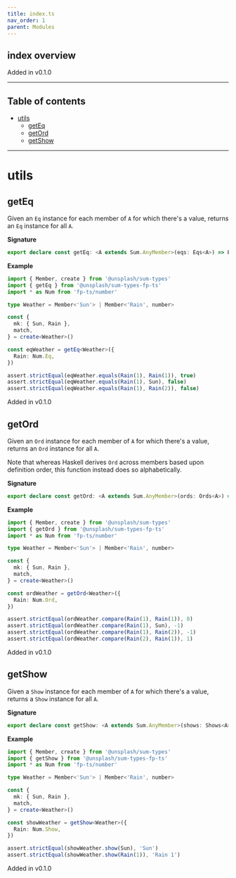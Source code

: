 ```yaml
---
title: index.ts
nav_order: 1
parent: Modules
---
```


## index overview

Added in v0.1.0

---

<h2 class="text-delta">Table of contents</h2>

- [utils](#utils)
  - [getEq](#geteq)
  - [getOrd](#getord)
  - [getShow](#getshow)

---

# utils

## getEq

Given an `Eq` instance for each member of `A` for which there's a value,
returns an `Eq` instance for all `A`.

**Signature**

```ts
export declare const getEq: <A extends Sum.AnyMember>(eqs: Eqs<A>) => Eq<A>
```

**Example**

```ts
import { Member, create } from '@unsplash/sum-types'
import { getEq } from '@unsplash/sum-types-fp-ts'
import * as Num from 'fp-ts/number'

type Weather = Member<'Sun'> | Member<'Rain', number>

const {
  mk: { Sun, Rain },
  match,
} = create<Weather>()

const eqWeather = getEq<Weather>({
  Rain: Num.Eq,
})

assert.strictEqual(eqWeather.equals(Rain(1), Rain(1)), true)
assert.strictEqual(eqWeather.equals(Rain(1), Sun), false)
assert.strictEqual(eqWeather.equals(Rain(1), Rain(2)), false)
```

Added in v0.1.0

## getOrd

Given an `Ord` instance for each member of `A` for which there's a value,
returns an `Ord` instance for all `A`.

Note that whereas Haskell derives `Ord` across members based upon definition
order, this function instead does so alphabetically.

**Signature**

```ts
export declare const getOrd: <A extends Sum.AnyMember>(ords: Ords<A>) => Ord<A>
```

**Example**

```ts
import { Member, create } from '@unsplash/sum-types'
import { getOrd } from '@unsplash/sum-types-fp-ts'
import * as Num from 'fp-ts/number'

type Weather = Member<'Sun'> | Member<'Rain', number>

const {
  mk: { Sun, Rain },
  match,
} = create<Weather>()

const ordWeather = getOrd<Weather>({
  Rain: Num.Ord,
})

assert.strictEqual(ordWeather.compare(Rain(1), Rain(1)), 0)
assert.strictEqual(ordWeather.compare(Rain(1), Sun), -1)
assert.strictEqual(ordWeather.compare(Rain(1), Rain(2)), -1)
assert.strictEqual(ordWeather.compare(Rain(2), Rain(1)), 1)
```

Added in v0.1.0

## getShow

Given a `Show` instance for each member of `A` for which there's a value,
returns a `Show` instance for all `A`.

**Signature**

```ts
export declare const getShow: <A extends Sum.AnyMember>(shows: Shows<A>) => Show<A>
```

**Example**

```ts
import { Member, create } from '@unsplash/sum-types'
import { getShow } from '@unsplash/sum-types-fp-ts'
import * as Num from 'fp-ts/number'

type Weather = Member<'Sun'> | Member<'Rain', number>

const {
  mk: { Sun, Rain },
  match,
} = create<Weather>()

const showWeather = getShow<Weather>({
  Rain: Num.Show,
})

assert.strictEqual(showWeather.show(Sun), 'Sun')
assert.strictEqual(showWeather.show(Rain(1)), 'Rain 1')
```

Added in v0.1.0
